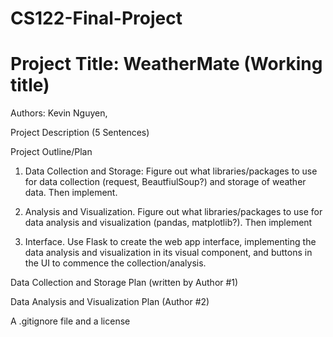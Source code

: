 # CS122-Final-Project

# Project Title: WeatherMate (Working title)

Authors: Kevin Nguyen, 

Project Description (5 Sentences)

Project Outline/Plan
1. Data Collection and Storage:
Figure out what libraries/packages to use for data collection (request, BeautfiulSoup?) and storage of weather data. Then implement.

3. Analysis and Visualization.
Figure out what libraries/packages to use for data analysis and visualization (pandas, matplotlib?). Then implement

5. Interface.
Use Flask to create the web app interface, implementing the data analysis and visualization in its visual component, and buttons in the UI to commence the collection/analysis.

Data Collection and Storage Plan (written by Author #1)

Data Analysis and Visualization Plan (Author #2)

A .gitignore file and a license
